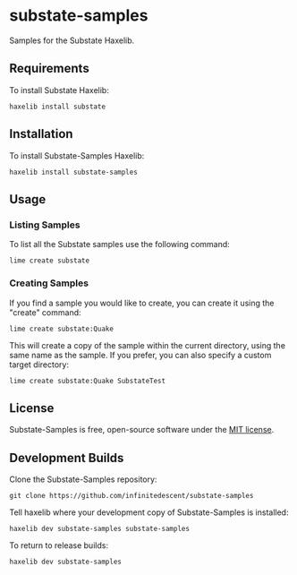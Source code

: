substate-samples
================

Samples for the Substate Haxelib.


Requirements
------------
To install Substate Haxelib:

    haxelib install substate


Installation
------------
To install Substate-Samples Haxelib:

    haxelib install substate-samples

Usage
-----

### Listing Samples
To list all the Substate samples use the following command:

    lime create substate


### Creating Samples
If you find a sample you would like to create, you can create it using the "create" command:

    lime create substate:Quake

This will create a copy of the sample within the current directory, using the same name as the sample. If you prefer, you can also specify a custom target directory:

    lime create substate:Quake SubstateTest
    
License
------------

Substate-Samples is free, open-source software under the [MIT license](LICENSE.md).

Development Builds
------------

Clone the Substate-Samples repository:

    git clone https://github.com/infinitedescent/substate-samples

Tell haxelib where your development copy of Substate-Samples is installed:

    haxelib dev substate-samples substate-samples

To return to release builds:

    haxelib dev substate-samples